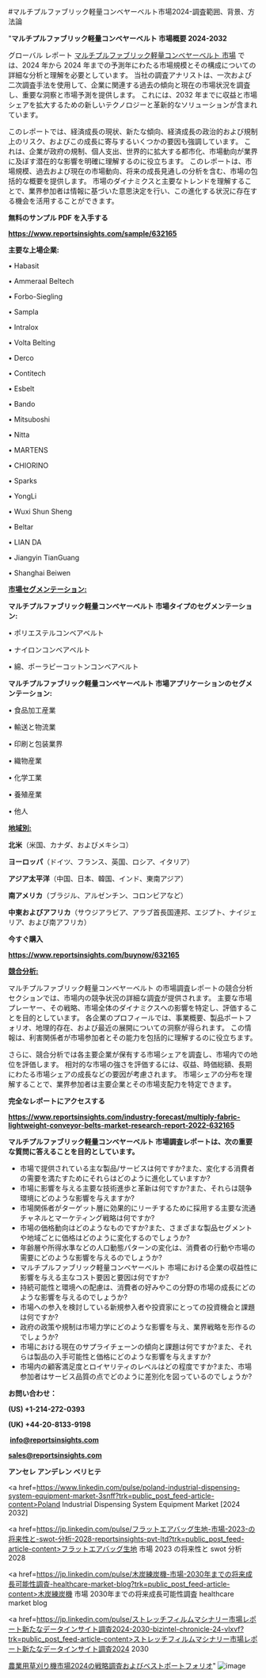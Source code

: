 #マルチプルファブリック軽量コンベヤーベルト市場2024-調査範囲、背景、方法論

"<strong>マルチプルファブリック軽量コンベヤーベルト 市場概要 2024-2032</strong>

グローバル レポート <a href=https://www.reportsinsights.com/sample/632165>マルチプルファブリック軽量コンベヤーベルト 市場</a> では、2024 年から 2024 年までの予測年にわたる市場規模とその構成についての詳細な分析と理解を必要としています。 当社の調査アナリストは、一次および二次調査手法を使用して、企業に関連する過去の傾向と現在の市場状況を調査し、重要な洞察と市場予測を提供します。 これには、2032 年までに収益と市場シェアを拡大​​するための新しいテクノロジーと革新的なソリューションが含まれています。

このレポートでは、経済成長の現状、新たな傾向、経済成長の政治的および規制上のリスク、およびこの成長に寄与するいくつかの要因も強調しています。 これは、企業が政府の規制、個人支出、世界的に拡大する都市化、市場動向が業界に及ぼす潜在的な影響を明確に理解するのに役立ちます。 このレポートは、市場規模、過去および現在の市場動向、将来の成長見通しの分析を含む、市場の包括的な概要を提供します。 市場のダイナミクスと主要なトレンドを理解することで、業界参加者は情報に基づいた意思決定を行い、この進化する状況に存在する機会を活用することができます。

<strong><b>無料のサンプル PDF を入手する</b></strong>

<a href=https://www.reportsinsights.com/sample/632165><strong><u>https://www.reportsinsights.com/sample/632165</u></strong></a>

<strong>主要な上場企業:</strong>

• Habasit

• Ammeraal Beltech

• Forbo-Siegling

• Sampla

• Intralox

• Volta Belting

• Derco

• Contitech

• Esbelt

• Bando

• Mitsuboshi

• Nitta

• MARTENS

• CHIORINO

• Sparks

• YongLi

• Wuxi Shun Sheng

• Beltar

• LIAN DA

• Jiangyin TianGuang

• Shanghai Beiwen

<strong><u>市場セグメンテーション</u></strong><strong><u>:</u></strong>

<strong>マルチプルファブリック軽量コンベヤーベルト 市場タイプのセグメンテーション:</strong>

• ポリエステルコンベアベルト

• ナイロンコンベアベルト

• 綿、ポーラピーコットンコンベアベルト

<strong>マルチプルファブリック軽量コンベヤーベルト 市場アプリケーションのセグメンテーション:</strong>

• 食品加工産業

• 輸送と物流業

• 印刷と包装業界

• 織物産業

• 化学工業

• 養殖産業

• 他人

<strong><u>地域別</u></strong><strong><u>:</u></strong>

<strong>北米</strong>（米国、カナダ、およびメキシコ）

<strong>ヨーロッパ</strong>（ドイツ、フランス、英国、ロシア、イタリア）

<strong>アジア太平洋</strong>（中国、日本、韓国、インド、東南アジア）

<strong>南アメリカ</strong>（ブラジル、アルゼンチン、コロンビアなど）

<strong>中東およびアフリカ</strong>（サウジアラビア、アラブ首長国連邦、エジプト、ナイジェリア、および南アフリカ）

<strong>今すぐ購入</strong>

<a href=https://www.reportsinsights.com/buynow/632165><strong><u>https://www.reportsinsights.com/buynow/632165</u></strong></a>

<strong><u>競合分析:</u></strong>

マルチプルファブリック軽量コンベヤーベルト の市場調査レポートの競合分析セクションでは、市場内の競争状況の詳細な調査が提供されます。 主要な市場プレーヤー、その戦略、市場全体のダイナミクスへの影響を特定し、評価することを目的としています。 各企業のプロフィールでは、事業概要、製品ポートフォリオ、地理的存在、および最近の展開についての洞察が得られます。 この情報は、利害関係者が市場参加者とその能力を包括的に理解するのに役立ちます。

さらに、競合分析では各主要企業が保有する市場シェアを調査し、市場内での地位を評価します。 相対的な市場の強さを評価するには、収益、時価総額、長期にわたる市場シェアの成長などの要因が考慮されます。 市場シェアの分布を理解することで、業界参加者は主要企業とその市場支配力を特定できます。

<strong>完全なレポートにアクセスする</strong>

<a href=https://www.reportsinsights.com/industry-forecast/multiply-fabric-lightweight-conveyor-belts-market-research-report-2022-632165><strong><u><b>https://www.reportsinsights.com/industry-forecast/multiply-fabric-lightweight-conveyor-belts-market-research-report-2022-632165</b></u></strong></a>

<strong><b>マルチプルファブリック軽量コンベヤーベルト 市場調査レポートは、次の重要な質問に答えることを目的としています。</b></strong>
<ul>
  <li>市場で提供されている主な製品/サービスは何ですか?また、変化する消費者の需要を満たすためにそれらはどのように進化していますか?</li>
  <li>市場に影響を与える主要な技術進歩と革新は何ですか?また、それらは競争環境にどのような影響を与えますか?</li>
  <li>市場関係者がターゲット層に効果的にリーチするために採用する主要な流通チャネルとマーケティング戦略は何ですか?</li>
  <li>市場の価格動向はどのようなものですか?また、さまざまな製品セグメントや地域ごとに価格はどのように変化するのでしょうか?</li>
  <li>年齢層や所得水準などの人口動態パターンの変化は、消費者の行動や市場の需要にどのような影響を与えるのでしょうか?</li>
  <li>マルチプルファブリック軽量コンベヤーベルト 市場における企業の収益性に影響を与える主なコスト要因と要因は何ですか?</li>
  <li>持続可能性と環境への配慮は、消費者の好みやこの分野の市場の成長にどのような影響を与えるのでしょうか?</li>
  <li>市場への参入を検討している新規参入者や投資家にとっての投資機会と課題は何ですか?</li>
  <li>政府の政策や規制は市場力学にどのような影響を与え、業界戦略を形作るのでしょうか?</li>
  <li>市場における現在のサプライチェーンの傾向と課題は何ですか?また、それらは製品の入手可能性と価格にどのような影響を与えますか?</li>
  <li>市場内の顧客満足度とロイヤリティのレベルはどの程度ですか?また、市場参加者はサービス品質の点でどのように差別化を図っているのでしょうか?</li>
</ul>
<strong>お問い合わせ：</strong>

<strong>(US) +1-214-272-0393</strong>

<strong>(UK) +44-20-8133-9198</strong>

<strong> </strong><a href=info@reportsinsights.com><strong><u>info@reportsinsights.com</u></strong></a>

<a href=sales@reportsinsights.com><strong><u>sales@reportsinsights.com</u></strong></a>

<strong>アンセレ アンデレン ベリヒテ</strong>

<a href=https://www.linkedin.com/pulse/poland-industrial-dispensing-system-equipment-market-3snff?trk=public_post_feed-article-content>Poland Industrial Dispensing System Equipment Market [2024 2032]</a>

<a href=https://jp.linkedin.com/pulse/フラットエアバッグ生地-市場-2023-の将来性と-swot-分析-2028-reportsinsights-pvt-ltd?trk=public_post_feed-article-content>フラットエアバッグ生地 市場 2023 の将来性と swot 分析 2028</a>

<a href=https://jp.linkedin.com/pulse/木炭練炭機-市場-2030年までの将来成長可能性調査-healthcare-market-blog?trk=public_post_feed-article-content>木炭練炭機 市場 2030年までの将来成長可能性調査 healthcare market blog</a>

<a href=https://jp.linkedin.com/pulse/ストレッチフィルムマシナリー市場レポート新たなデータインサイト調査2024-2030-bizintel-chronicle-24-vlxvf?trk=public_post_feed-article-content>ストレッチフィルムマシナリー市場レポート新たなデータインサイト調査2024 2030</a>

<a href=https://www.linkedin.com/pulse/農業用草刈り機市場2024の戦略調査およびベストポートフォリオ-infopulse-daily-360-r5ivf/>農業用草刈り機市場2024の戦略調査およびベストポートフォリオ</a>"
![image](https://github.com/ahaan12367/RIMarket24/assets/158471582/455606fa-f859-434c-852c-0c4756c7248e)

